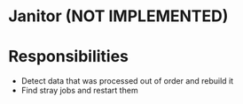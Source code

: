# Janitor (NOT IMPLEMENTED)

# Responsibilities
* Detect data that was processed out of order and rebuild it
* Find stray jobs and restart them
